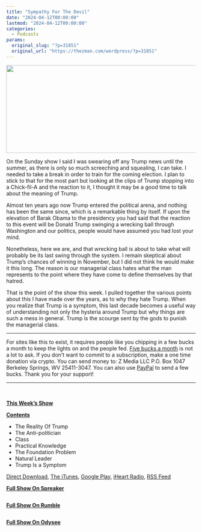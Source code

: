 ```yaml
---
title: "Sympathy For The Devil"
date: "2024-04-12T00:00:00"
lastmod: "2024-04-12T00:00:00"
categories:
  - Podcasts
params:
  original_slug: "?p=31851"
  original_url: "https://thezman.com/wordpress/?p=31851"
---
```


[<img
src="http://thezman.com/wordpress/wp-content/uploads/2018/01/Power-Hour.png"
decoding="async" width="600" height="233" />](http://thezman.com/wordpress/wp-content/uploads/2018/01/Power-Hour.png)

On the Sunday show I said I was swearing off any Trump news until the
summer, as there is only so much screeching and squealing, I can take. I
needed to take a break in order to train for the coming election. I plan
to stick to that for the most part but looking at the clips of Trump
stopping into a Chick-fil-A and the reaction to it, I thought it may be
a good time to talk about the meaning of Trump.

Almost ten years ago now Trump entered the political arena, and nothing
has been the same since, which is a remarkable thing by itself. If upon
the elevation of Barak Obama to the presidency you had said that the
reaction to this event will be Donald Trump swinging a wrecking ball
through Washington and our politics, people would have assumed you had
lost your mind.

Nonetheless, here we are, and that wrecking ball is about to take what
will probably be its last swing through the system. I remain skeptical
about Trump’s chances of winning in November, but I did not think he
would make it this long. The reason is our managerial class hates what
the man represents to the point where they have come to define
themselves by that hatred.

That is the point of the show this week. I pulled together the various
points about this I have made over the years, as to why they hate Trump.
When you realize that Trump is a symptom, this last decade becomes a
useful way of understanding not only the hysteria around Trump but why
things are such a mess in general. Trump is the scourge sent by the gods
to punish the managerial class.

------------------------------------------------------------------------

For sites like this to exist, it requires people like you chipping in a
few bucks a month to keep the lights on and the people fed.
<a href="https://www.subscribestar.com/the-z-blog"
rel="noopener noreferrer" target="_blank">Five bucks a month</a> is not
a lot to ask. If you don’t want to commit to a subscription, make a one
time donation via crypto. You can send money to: Z Media LLC P.O. Box
1047 Berkeley Springs, WV 25411-3047. You can also use <a
href="https://www.paypal.com/cgi-bin/webscr?cmd=_s-xclick&amp;hosted_button_id=UDAS2Q8JYA6CN&amp;source=url"
rel="noopener noreferrer" target="_blank">PayPal</a> to send a few
bucks. Thank you for your support!

------------------------------------------------------------------------

 

**<u>This Week’s Show</u>**

**<u>Contents</u>**

-   The Reality Of Trump
-   The Anti-politician
-   Class
-   Practical Knowledge
-   The Foundation Problem
-   Natural Leader
-   Trump Is a Symptom

<a href="https://api.spreaker.com/v2/episodes/59427751/download.mp3"
rel="noopener" target="_blank">Direct Download</a>, <a
href="https://itunes.apple.com/us/podcast/the-z-blog-power-hour/id1262799640?mt=2"
rel="noopener noreferrer" target="_blank">The iTunes</a>, <a
href="https://podcasts.google.com/?feed=aHR0cHM6Ly93d3cuc3ByZWFrZXIuY29tL3Nob3cvMjU4OTY1Ny9lcGlzb2Rlcy9mZWVk"
rel="noopener noreferrer" target="_blank">Google Play</a>, <a href="https://www.iheart.com/podcast/the-z-blog-power-hour-29246491/"
rel="noopener noreferrer" target="_blank">iHeart Radio,</a>
<a href="https://www.spreaker.com/show/2589657/episodes/feed"
rel="noopener noreferrer" target="_blank">RSS Feed</a>

**<u>Full Show On Spreaker</u>**

<span class="mce_SELRES_start" mce-type="bookmark"
style="display: inline-block; width: 0px; overflow: hidden; line-height: 0;">﻿</span>

**<u>Full Show On Rumble</u>**

<span class="mce_SELRES_start" mce-type="bookmark"
style="display: inline-block; width: 0px; overflow: hidden; line-height: 0;">﻿</span>

**<u>Full Show On Odysee</u>**

<span class="mce_SELRES_start" mce-type="bookmark"
style="display: inline-block; width: 0px; overflow: hidden; line-height: 0;">﻿</span>
